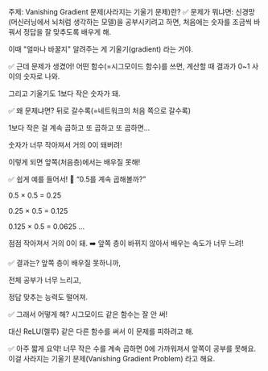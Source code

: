 주제: Vanishing Gradient 문제(사라지는 기울기 문제)란?
✅ 문제가 뭐냐면:
신경망(머신러닝에서 뇌처럼 생각하는 모델)을 공부시키려고 하면,
처음에는 숫자를 조금씩 바꿔서 정답을 잘 맞추도록 배우게 해.

이때 "얼마나 바꿀지" 알려주는 게 기울기(gradient) 라는 거야.

✅ 근데 문제가 생겼어!
어떤 함수(=시그모이드 함수)를 쓰면, 계산할 때 결과가 0~1 사이의 숫자로 나와.

그리고 기울기도 1보다 작은 숫자가 돼.

✅ 왜 문제냐면?
뒤로 갈수록(=네트워크의 처음 쪽으로 갈수록)

1보다 작은 걸 계속 곱하고 또 곱하고 또 곱하면...

숫자가 너무 작아져서 거의 0이 돼버려!

이렇게 되면 앞쪽(처음층)에서는 배우질 못해!

✅ 쉽게 예를 들어서!
👦 “0.5를 계속 곱해볼까?”

0.5 × 0.5 = 0.25

0.25 × 0.5 = 0.125

0.125 × 0.5 = 0.0625 ...

점점 작아져서 거의 0이 돼.
➡️ 앞쪽 층이 바뀌지 않아서 배우는 속도가 너무 느려!

✅ 결과는?
앞쪽 층이 배우질 못하니까,

전체 공부가 너무 느리고,

정답 맞추는 능력도 떨어져.

✅ 그래서 어떻게 해?
시그모이드 같은 함수는 잘 안 써!

대신 ReLU(렐루) 같은 다른 함수를 써서 이 문제를 피하려고 해.

✅ 아주 짧게 요약!
너무 작은 수를 계속 곱하면 0에 가까워져서 앞쪽이 공부를 못해요. 이걸 사라지는 기울기 문제(Vanishing Gradient Problem) 라고 해요.